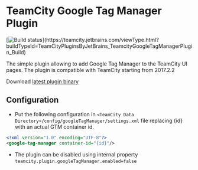 # TeamCity Google Tag Manager Plugin
[![Build status](https://teamcity.jetbrains.com/guestAuth/app/rest/builds/buildType:(id:TeamCityPluginsByJetBrains_TeamcityGoogleTagManagerPlugin_Build)/statusIcon.svg)](https://teamcity.jetbrains.com/viewType.html?buildTypeId=TeamCityPluginsByJetBrains_TeamcityGoogleTagManagerPlugin_Build)

The simple plugin allowing to add Google Tag Manager to the TeamCity UI pages. 
The plugin is compatible with TeamCity starting from 2017.2.2

Download [latest plugin binary](https://teamcity.jetbrains.com/guestAuth/repository/download/TeamCityPluginsByJetBrains_TeamcityGoogleTagManagerPlugin_Build/.lastFinished/google-tag-manager.zip)

## Configuration
 * Put the following configuration in `<TeamCity Data Directory>/config/googleTagManager/settings.xml` file 
 replacing {id} with an actual GTM container id.

```xml
<?xml version="1.0" encoding="UTF-8"?>
<google-tag-manager container-id="{id}"/>
```
* The plugin can be disabled using internal property `teamcity.plugin.googleTagManager.enabled=false`
